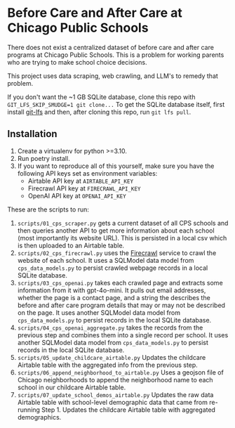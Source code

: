 # Before Care and After Care at Chicago Public Schools

There does not exist a centralized dataset of before care and after care programs at Chicago Public Schools.  This is a problem for working parents who are trying to make school choice decisions.

This project uses data scraping, web crawling, and LLM's to remedy that problem.

If you don't want the ~1 GB SQLite database, clone this repo with `GIT_LFS_SKIP_SMUDGE=1 git clone...`  To get the SQLite database itself, first install [git-lfs](https://docs.github.com/en/repositories/working-with-files/managing-large-files/installing-git-large-file-storage) and then, after cloning this repo, run `git lfs pull`.

## Installation

1. Create a virtualenv for python >=3.10.
2. Run poetry install.
3. If you want to reproduce all of this yourself, make sure you have the following API keys set as environment variables:
    - Airtable API key at `AIRTABLE_API_KEY`
    - Firecrawl API key at `FIRECRAWL_API_KEY`
    - OpenAI API key at `OPENAI_API_KEY`

These are the scripts to run:

1. `scripts/01_cps_scraper.py` gets a current dataset of all CPS schools and then queries another API to get more information about each school (most importantly its website URL).  This is persisted in a local csv which is then uploaded to an Airtable table.
2. `scripts/02_cps_firecrawl.py` uses the [Firecrawl](https://www.firecrawl.dev/) service to crawl the website of each school.  It uses a SQLModel data model from `cps_data_models.py` to persist crawled webpage records in a local SQLite database.
3. `scripts/03_cps_openai.py` takes each crawled page and extracts some information from it with gpt-4o-mini.  It pulls out email addresses, whether the page is a contact page, and a string the describes the before and after care program details that may or may not be described on the page.  It uses another SQLModel data model from `cps_data_models.py` to persist records in the local SQLite database.
4. `scripts/04_cps_openai_aggregate.py` takes the records from the previous step and combines them into a single record per school.  It uses another SQLModel data model from `cps_data_models.py` to persist records in the local SQLite database.
5. `scripts/05_update_childcare_airtable.py`  Updates the childcare Airtable table with the aggregated info from the previous step.
6. `scripts/06_append_neighborhood_to_airtable.py` Uses a geojson file of Chicago neighborhoods to append the neighborhood name to each school in our childcare Airtable table.
7. `scripts/07_update_school_demos_airtable.py`  Updates the raw data Airtable table with school-level demographic data that came from re-running Step 1.  Updates the childcare Airtable table with aggregated demographics.
